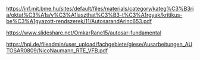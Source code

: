 https://inf.mit.bme.hu/sites/default/files/materials/category/kateg%C3%B3ria/oktat%C3%A1s/v%C3%A1laszthat%C3%B3-t%C3%A1rgyak/kritikus-be%C3%A1gyazott-rendszerek/11/AutosarandArinc653.pdf

https://www.slideshare.net/OmkarRane15/autosar-fundamental

https://hpi.de/fileadmin/user_upload/fachgebiete/giese/Ausarbeitungen_AUTOSAR0809/NicoNaumann_RTE_VFB.pdf
